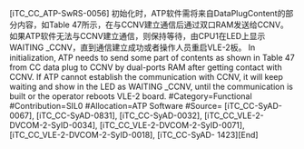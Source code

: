 ﻿
[iTC_CC_ATP-SwRS-0056]
初始化时，ATP软件需将来自DataPlugContent的部分内容，如Table 47所示，在与CCNV建立通信后通过双口RAM发送给CCNV。如果ATP软件无法与CCNV建立通信，则保持等待，由CPU1在LED上显示WAITING _CCNV，直到通信建立成功或者操作人员重启VLE-2板。
In initialization, ATP needs to send some part of contents as shown in Table 47 from CC data plug to CCNV by dual-ports RAM after getting contact with CCNV. If ATP cannot establish the communication with CCNV, it will keep waiting and show in the LED as WAITING _CCNV, until the communication is built or the operator reboots VLE-2 board.
\#Category=Functional
\#Contribution=SIL0
\#Allocation=ATP Software
\#Source= [iTC_CC-SyAD-0067], [iTC_CC-SyAD-0831], [iTC_CC-SyAD-0032], [iTC_CC_VLE-2-DVCOM-2-SyID-0034], [iTC_CC_VLE-2-DVCOM-2-SyID-0071], [iTC_CC_VLE-2-DVCOM-2-SyID-0018], [iTC_CC-SyAD-
1423][End]
